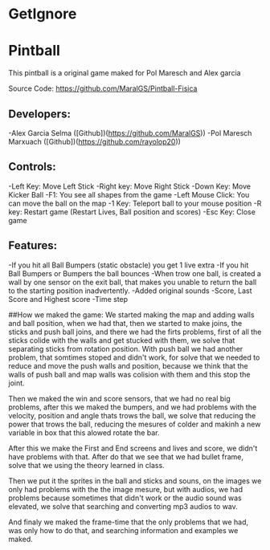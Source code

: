 # GetIgnore
# Pintball
This pintball is a original game maked for Pol Maresch and Alex garcia

Source Code: https://github.com/MaralGS/Pintball-Fisica

## Developers:

-Alex Garcia Selma ([Github])(https://github.com/MaralGS))
-Pol Maresch Marxuach ([Github])(https://github.com/rayolop20))

## Controls:
 -Left Key: Move Left Stick
 -Right key: Move Right Stick
 -Down Key: Move Kicker Ball
 -F1: You see all shapes from the game
 -Left Mouse Click: You can move the ball on the map
 -1 Key: Teleport ball to your mouse position
 -R key: Restart game (Restart Lives, Ball position and scores)
 -Esc Key: Close game

## Features:
 -If you hit all Ball Bumpers (static obstacle) you get 1 live extra
 -If you hit Ball Bumpers or Bumpers the ball bounces
 -When trow one ball, is created a wall by one sensor on the exit ball,
  that makes you unable to return the ball to the starting position inadvertently.
 -Added original sounds
 -Score, Last Score and Highest score
 -Time step

##How we maked the game:
 We started making the map and adding walls and ball position, when we had that, then we started to make joins, the sticks and push ball joins, and there we
 had the firts problems, first of all the sticks colide with the walls and get stucked with them, we solve that separating sticks from rotation position.
 With push ball we had another problem, that somtimes stoped and didn't work, for solve that we needed to reduce and move the push walls and position, 
 because we think that the walls of push ball and map walls was colision with them and this stop the joint.

 Then we maked the win and score sensors, that we had no real big problems, after this we maked the bumpers, and we had problems with the velocity, 
 position and angle thats trows the ball, we solve that reducing the power that trows the ball, reducing the mesures of colder and makinh a new variable in
 box that this alowed rotate the bar.

 After this we make the First and End screens and lives and score, we didn't have problems with that. After do that we see that we had bullet frame,
 solve that we using the theory learned in class.

 Then we put it the sprites in the ball and sticks and souns, on the images we only had problems with the the image mesure,
 but with audios, we had problems because sometimes that didn't work or the audio sound was elevated, we solve that searching and converting mp3 audios
 to wav.

 And finaly we maked the frame-time that the only problems that we had, was only how to do that, and searching information and examples we maked.

   

	 
	